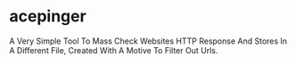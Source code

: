 # acepinger
A Very Simple Tool To Mass Check Websites HTTP Response And Stores In A Different File, Created With A Motive To Filter Out Urls.
